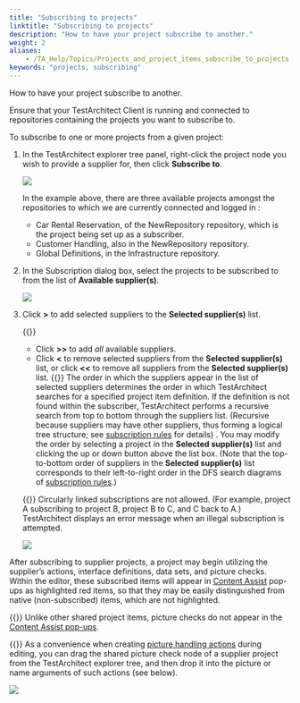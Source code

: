 ```yaml
--- 
title: "Subscribing to projects"
linktitle: "Subscribing to projects"
description: "How to have your project subscribe to another."
weight: 2
aliases: 
    - /TA_Help/Topics/Projects_and_project_items_subscribe_to_projects.html
keywords: "projects, subscribing"
---
```


How to have your project subscribe to another.

Ensure that your TestArchitect Client is running and connected to repositories containing the projects you want to subscribe to.

To subscribe to one or more projects from a given project:

1.  In the TestArchitect explorer tree panel, right-click the project node you wish to provide a supplier for, then click **Subscribe to**.

    ![](/images/TA_Help/Images/Tree_subscription_menu.png)

    In the example above, there are three available projects amongst the repositories to which we are currently connected and logged in :

    -   Car Rental Reservation, of the NewRepository repository, which is the project being set up as a subscriber.
    -   Customer Handling, also in the NewRepository repository.
    -   Global Definitions, in the Infrastructure repository.
2.  In the Subscription dialog box, select the projects to be subscribed to from the list of **Available supplier\(s\)**.

    ![](/images/TA_Help/Images/Dialogs_subscription.png)

3.  Click **\>** to add selected suppliers to the **Selected supplier\(s\)** list.

    {{<tip>}}

    -   Click **\>\>** to add *all* available suppliers.
    -   Click **<** to remove selected suppliers from the **Selected supplier\(s\)** list, or click **<<** to remove all suppliers from the **Selected supplier\(s\)** list.
    {{<remember>}} The order in which the suppliers appear in the list of selected suppliers determines the order in which TestArchitect searches for a specified project item definition. If the definition is not found within the subscriber, TestArchitect performs a recursive search from top to bottom through the suppliers list. \(Recursive because suppliers may have other suppliers, thus forming a logical tree structure; see [subscription rules](/TA_Help/Topics/Project_subscription_rules.html) for details\) . You may modify the order by selecting a project in the **Selected supplier\(s\)** list and clicking the up or down button above the list box. \(Note that the top-to-bottom order of suppliers in the **Selected supplier\(s\)** list corresponds to their left-to-right order in the DFS search diagrams of [subscription rules](/TA_Help/Topics/Project_subscription_rules.html).\)

    {{<restriction>}} Circularly linked subscriptions are not allowed. \(For example, project A subscribing to project B, project B to C, and C back to A.\) TestArchitect displays an error message when an illegal subscription is attempted.

    ![](/images/TA_Help/Images/Circularly_linked_subscription_warning.png)


After subscribing to supplier projects, a project may begin utilizing the supplier’s actions, interface definitions, data sets, and picture checks. Within the editor, these subscribed items will appear in [Content Assist](/TA_Help/Topics/ug_content_assist.html) pop-ups as highlighted red items, so that they may be easily distinguished from native \(non-subscribed\) items, which are not highlighted.

{{<restriction>}} Unlike other shared project items, picture checks do not appear in the [Content Assist pop-ups](/TA_Help/Topics/ug_content_assist.html).

{{<tip>}} As a convenience when creating [picture handling actions](/TA_Automation/Topics/bia_picture_handling.html) during editing, you can drag the shared picture check node of a supplier project from the TestArchitect explorer tree, and then drop it into the picture or name arguments of such actions \(see below\).

![](/images/TA_Help/Images/shared_picture_checks_subscribing.png)




